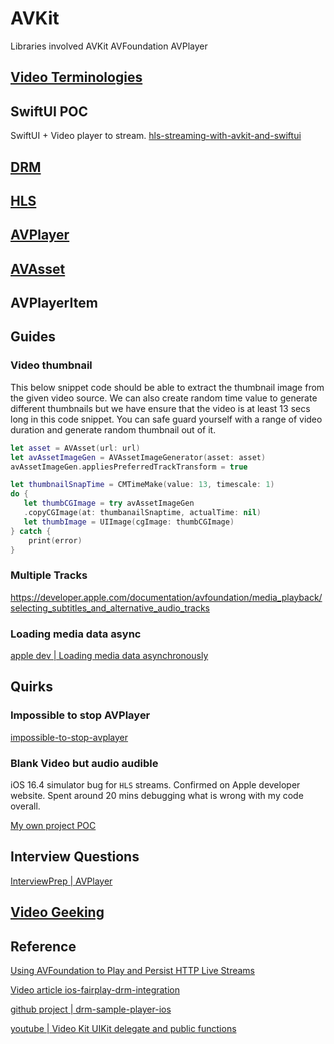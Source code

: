 # AVKit


Libraries involved
AVKit
AVFoundation
AVPlayer

## [Video Terminologies](video_terms.md)

## SwiftUI POC

SwiftUI + Video player to stream.
[hls-streaming-with-avkit-and-swiftui](https://www.createwithswift.com/hls-streaming-with-avkit-and-swiftui/)

## [DRM](DRM.md)

## [HLS](HLS.md)

## [AVPlayer](avPlayer.md)

## [AVAsset](avAsset.md)

## AVPlayerItem

## Guides

### Video thumbnail

This below snippet code should be able to extract the thumbnail image from the given video source. We can also create random time value to generate different thumbnails but we have ensure that the video is at least 13 secs long in this code snippet. You can safe guard yourself with a range of video duration and generate random thumbnail out of it. 

```swift
let asset = AVAsset(url: url)
let avAssetImageGen = AVAssetImageGenerator(asset: asset)
avAssetImageGen.appliesPreferredTrackTransform = true

let thumbnailSnapTime = CMTimeMake(value: 13, timescale: 1)
do { 
   let thumbCGImage = try avAssetImageGen
   .copyCGImage(at: thumbanailSnaptime, actualTime: nil)
   let thumbImage = UIImage(cgImage: thumbCGImage)
} catch {
	print(error)
}
```


### Multiple Tracks 

https://developer.apple.com/documentation/avfoundation/media_playback/selecting_subtitles_and_alternative_audio_tracks


### Loading media data async

[apple dev | Loading media data asynchronously](https://developer.apple.com/documentation/avfoundation/media_assets/loading_media_data_asynchronously)

## Quirks

### Impossible to stop AVPlayer

[impossible-to-stop-avplayer](https://stackoverflow.com/questions/32993896/impossible-to-stop-avplayer?noredirect=1&lq=1)

### Blank Video but audio audible

iOS 16.4 simulator bug for `HLS` streams. Confirmed on Apple developer website. Spent around 20 mins debugging what is wrong with my code overall.

[My own project POC](https://github.com/SensehacK/swift/tree/master/swiftUI/VideoContent)

## Interview Questions

[InterviewPrep | AVPlayer](https://interviewprep.org/avplayer-interview-questions/)


## [Video Geeking](tools/apps#Geeking)

## Reference

[Using AVFoundation to Play and Persist HTTP Live Streams](https://developer.apple.com/documentation/avfoundation/offline_playback_and_storage/using_avfoundation_to_play_and_persist_http_live_streams)

[Video article ios-fairplay-drm-integration](https://medium.com/@burak.oguz/ios-fairplay-drm-integration-with-different-use-cases-8aff3d4248dd)

[github project | drm-sample-player-ios](https://github.com/Axinom/drm-sample-player-ios)

[youtube | Video Kit UIKit delegate and public functions](https://www.youtube.com/watch?v=IVyy-VBU-Cc)
